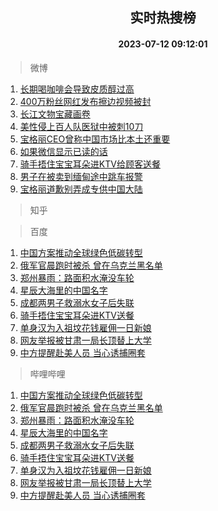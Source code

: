 <div align="center"><h2>实时热搜榜</h2><h4>2023-07-12 09:12:01</h4></div>

> 微博  

1. [长期喝咖啡会导致皮质醇过高](https://s.weibo.com/weibo?q=%23%E9%95%BF%E6%9C%9F%E5%96%9D%E5%92%96%E5%95%A1%E4%BC%9A%E5%AF%BC%E8%87%B4%E7%9A%AE%E8%B4%A8%E9%86%87%E8%BF%87%E9%AB%98%23&t=31&band_rank=1&Refer=top)<br />
2. [400万粉丝网红发布擦边视频被封](https://s.weibo.com/weibo?q=%23400%E4%B8%87%E7%B2%89%E4%B8%9D%E7%BD%91%E7%BA%A2%E5%8F%91%E5%B8%83%E6%93%A6%E8%BE%B9%E8%A7%86%E9%A2%91%E8%A2%AB%E5%B0%81%23&t=31&band_rank=2&Refer=top)<br />
3. [长江文物宝藏画卷](https://s.weibo.com/weibo?q=%23%E9%95%BF%E6%B1%9F%E6%96%87%E7%89%A9%E5%AE%9D%E8%97%8F%E7%94%BB%E5%8D%B7%23&t=31&band_rank=3&Refer=top)<br />
4. [美性侵上百人队医狱中被刺10刀](https://s.weibo.com/weibo?q=%23%E7%BE%8E%E6%80%A7%E4%BE%B5%E4%B8%8A%E7%99%BE%E4%BA%BA%E9%98%9F%E5%8C%BB%E7%8B%B1%E4%B8%AD%E8%A2%AB%E5%88%BA10%E5%88%80%23&t=31&band_rank=4&Refer=top)<br />
5. [宝格丽CEO曾称中国市场比本土还重要](https://s.weibo.com/weibo?q=%23%E5%AE%9D%E6%A0%BC%E4%B8%BDCEO%E6%9B%BE%E7%A7%B0%E4%B8%AD%E5%9B%BD%E5%B8%82%E5%9C%BA%E6%AF%94%E6%9C%AC%E5%9C%9F%E8%BF%98%E9%87%8D%E8%A6%81%23&t=31&band_rank=5&Refer=top)<br />
6. [如果微信显示已读的话](https://s.weibo.com/weibo?q=%23%E5%A6%82%E6%9E%9C%E5%BE%AE%E4%BF%A1%E6%98%BE%E7%A4%BA%E5%B7%B2%E8%AF%BB%E7%9A%84%E8%AF%9D%23&t=31&band_rank=6&Refer=top)<br />
7. [骑手捂住宝宝耳朵进KTV给顾客送餐](https://s.weibo.com/weibo?q=%23%E9%AA%91%E6%89%8B%E6%8D%82%E4%BD%8F%E5%AE%9D%E5%AE%9D%E8%80%B3%E6%9C%B5%E8%BF%9BKTV%E7%BB%99%E9%A1%BE%E5%AE%A2%E9%80%81%E9%A4%90%23&t=31&band_rank=7&Refer=top)<br />
8. [男子在被卖到缅甸途中跳车报警](https://s.weibo.com/weibo?q=%23%E7%94%B7%E5%AD%90%E5%9C%A8%E8%A2%AB%E5%8D%96%E5%88%B0%E7%BC%85%E7%94%B8%E9%80%94%E4%B8%AD%E8%B7%B3%E8%BD%A6%E6%8A%A5%E8%AD%A6%23&t=31&band_rank=8&Refer=top)<br />
9. [宝格丽道歉别弄成专供中国大陆](https://s.weibo.com/weibo?q=%23%E5%AE%9D%E6%A0%BC%E4%B8%BD%E9%81%93%E6%AD%89%E5%88%AB%E5%BC%84%E6%88%90%E4%B8%93%E4%BE%9B%E4%B8%AD%E5%9B%BD%E5%A4%A7%E9%99%86%23&t=31&band_rank=9&Refer=top)<br />

> 知乎  


> 百度  

1. [中国方案推动全球绿色低碳转型](https://www.baidu.com/s?wd=%E4%B8%AD%E5%9B%BD%E6%96%B9%E6%A1%88%E6%8E%A8%E5%8A%A8%E5%85%A8%E7%90%83%E7%BB%BF%E8%89%B2%E4%BD%8E%E7%A2%B3%E8%BD%AC%E5%9E%8B&sa=fyb_news&rsv_dl=fyb_news)<br />
2. [俄军官晨跑时被杀 曾在乌克兰黑名单](https://www.baidu.com/s?wd=%E4%BF%84%E5%86%9B%E5%AE%98%E6%99%A8%E8%B7%91%E6%97%B6%E8%A2%AB%E6%9D%80+%E6%9B%BE%E5%9C%A8%E4%B9%8C%E5%85%8B%E5%85%B0%E9%BB%91%E5%90%8D%E5%8D%95&sa=fyb_news&rsv_dl=fyb_news)<br />
3. [郑州暴雨：路面积水淹没车轮](https://www.baidu.com/s?wd=%E9%83%91%E5%B7%9E%E6%9A%B4%E9%9B%A8%EF%BC%9A%E8%B7%AF%E9%9D%A2%E7%A7%AF%E6%B0%B4%E6%B7%B9%E6%B2%A1%E8%BD%A6%E8%BD%AE&sa=fyb_news&rsv_dl=fyb_news)<br />
4. [星辰大海里的中国名字](https://www.baidu.com/s?wd=%E6%98%9F%E8%BE%B0%E5%A4%A7%E6%B5%B7%E9%87%8C%E7%9A%84%E4%B8%AD%E5%9B%BD%E5%90%8D%E5%AD%97&sa=fyb_news&rsv_dl=fyb_news)<br />
5. [成都两男子救溺水女子后失联](https://www.baidu.com/s?wd=%E6%88%90%E9%83%BD%E4%B8%A4%E7%94%B7%E5%AD%90%E6%95%91%E6%BA%BA%E6%B0%B4%E5%A5%B3%E5%AD%90%E5%90%8E%E5%A4%B1%E8%81%94&sa=fyb_news&rsv_dl=fyb_news)<br />
6. [骑手捂住宝宝耳朵进KTV送餐](https://www.baidu.com/s?wd=%E9%AA%91%E6%89%8B%E6%8D%82%E4%BD%8F%E5%AE%9D%E5%AE%9D%E8%80%B3%E6%9C%B5%E8%BF%9BKTV%E9%80%81%E9%A4%90&sa=fyb_news&rsv_dl=fyb_news)<br />
7. [单身汉为入祖坟花钱雇佣一日新娘](https://www.baidu.com/s?wd=%E5%8D%95%E8%BA%AB%E6%B1%89%E4%B8%BA%E5%85%A5%E7%A5%96%E5%9D%9F%E8%8A%B1%E9%92%B1%E9%9B%87%E4%BD%A3%E4%B8%80%E6%97%A5%E6%96%B0%E5%A8%98&sa=fyb_news&rsv_dl=fyb_news)<br />
8. [网友举报被甘肃一局长顶替上大学](https://www.baidu.com/s?wd=%E7%BD%91%E5%8F%8B%E4%B8%BE%E6%8A%A5%E8%A2%AB%E7%94%98%E8%82%83%E4%B8%80%E5%B1%80%E9%95%BF%E9%A1%B6%E6%9B%BF%E4%B8%8A%E5%A4%A7%E5%AD%A6&sa=fyb_news&rsv_dl=fyb_news)<br />
9. [中方提醒赴美人员 当心诱捕圈套](https://www.baidu.com/s?wd=%E4%B8%AD%E6%96%B9%E6%8F%90%E9%86%92%E8%B5%B4%E7%BE%8E%E4%BA%BA%E5%91%98+%E5%BD%93%E5%BF%83%E8%AF%B1%E6%8D%95%E5%9C%88%E5%A5%97&sa=fyb_news&rsv_dl=fyb_news)<br />

> 哔哩哔哩  

1. [中国方案推动全球绿色低碳转型](https://www.baidu.com/s?wd=%E4%B8%AD%E5%9B%BD%E6%96%B9%E6%A1%88%E6%8E%A8%E5%8A%A8%E5%85%A8%E7%90%83%E7%BB%BF%E8%89%B2%E4%BD%8E%E7%A2%B3%E8%BD%AC%E5%9E%8B&sa=fyb_news&rsv_dl=fyb_news)<br />
2. [俄军官晨跑时被杀 曾在乌克兰黑名单](https://www.baidu.com/s?wd=%E4%BF%84%E5%86%9B%E5%AE%98%E6%99%A8%E8%B7%91%E6%97%B6%E8%A2%AB%E6%9D%80+%E6%9B%BE%E5%9C%A8%E4%B9%8C%E5%85%8B%E5%85%B0%E9%BB%91%E5%90%8D%E5%8D%95&sa=fyb_news&rsv_dl=fyb_news)<br />
3. [郑州暴雨：路面积水淹没车轮](https://www.baidu.com/s?wd=%E9%83%91%E5%B7%9E%E6%9A%B4%E9%9B%A8%EF%BC%9A%E8%B7%AF%E9%9D%A2%E7%A7%AF%E6%B0%B4%E6%B7%B9%E6%B2%A1%E8%BD%A6%E8%BD%AE&sa=fyb_news&rsv_dl=fyb_news)<br />
4. [星辰大海里的中国名字](https://www.baidu.com/s?wd=%E6%98%9F%E8%BE%B0%E5%A4%A7%E6%B5%B7%E9%87%8C%E7%9A%84%E4%B8%AD%E5%9B%BD%E5%90%8D%E5%AD%97&sa=fyb_news&rsv_dl=fyb_news)<br />
5. [成都两男子救溺水女子后失联](https://www.baidu.com/s?wd=%E6%88%90%E9%83%BD%E4%B8%A4%E7%94%B7%E5%AD%90%E6%95%91%E6%BA%BA%E6%B0%B4%E5%A5%B3%E5%AD%90%E5%90%8E%E5%A4%B1%E8%81%94&sa=fyb_news&rsv_dl=fyb_news)<br />
6. [骑手捂住宝宝耳朵进KTV送餐](https://www.baidu.com/s?wd=%E9%AA%91%E6%89%8B%E6%8D%82%E4%BD%8F%E5%AE%9D%E5%AE%9D%E8%80%B3%E6%9C%B5%E8%BF%9BKTV%E9%80%81%E9%A4%90&sa=fyb_news&rsv_dl=fyb_news)<br />
7. [单身汉为入祖坟花钱雇佣一日新娘](https://www.baidu.com/s?wd=%E5%8D%95%E8%BA%AB%E6%B1%89%E4%B8%BA%E5%85%A5%E7%A5%96%E5%9D%9F%E8%8A%B1%E9%92%B1%E9%9B%87%E4%BD%A3%E4%B8%80%E6%97%A5%E6%96%B0%E5%A8%98&sa=fyb_news&rsv_dl=fyb_news)<br />
8. [网友举报被甘肃一局长顶替上大学](https://www.baidu.com/s?wd=%E7%BD%91%E5%8F%8B%E4%B8%BE%E6%8A%A5%E8%A2%AB%E7%94%98%E8%82%83%E4%B8%80%E5%B1%80%E9%95%BF%E9%A1%B6%E6%9B%BF%E4%B8%8A%E5%A4%A7%E5%AD%A6&sa=fyb_news&rsv_dl=fyb_news)<br />
9. [中方提醒赴美人员 当心诱捕圈套](https://www.baidu.com/s?wd=%E4%B8%AD%E6%96%B9%E6%8F%90%E9%86%92%E8%B5%B4%E7%BE%8E%E4%BA%BA%E5%91%98+%E5%BD%93%E5%BF%83%E8%AF%B1%E6%8D%95%E5%9C%88%E5%A5%97&sa=fyb_news&rsv_dl=fyb_news)<br />
